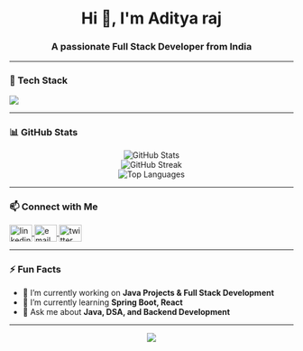 <h1 align="center">Hi 👋, I'm Aditya raj</h1>
<h3 align="center">A passionate Full Stack Developer from India</h3>

---

### 🌟 Tech Stack

<p align="left">
  <img src="https://skillicons.dev/icons?i=java,spring,html,css,js,,python,c,cpp,mysql,git,github,vscode&theme=light" />
</p>

---

### 📊 GitHub Stats

<p align="center">
  <img src="https://github-readme-stats.vercel.app/api?username=your-username&show_icons=true&theme=radical" alt="GitHub Stats" />
  <br />
  <img src="https://github-readme-streak-stats.herokuapp.com?user=your-username&theme=radical" alt="GitHub Streak" />
  <br />
  <img src="https://github-readme-stats.vercel.app/api/top-langs/?username=your-username&layout=compact&theme=radical" alt="Top Languages" />
</p>

---

### 📫 Connect with Me

<p align="left">
  <a href="https://linkedin.com/in/your-linkedin" target="blank">
    <img align="center" src="https://cdn.jsdelivr.net/npm/simple-icons@v3/icons/linkedin.svg" alt="linkedin" height="30" width="40" />
  </a>
  <a href="mailto:your-email@gmail.com">
    <img align="center" src="https://cdn.jsdelivr.net/npm/simple-icons@v3/icons/gmail.svg" alt="email" height="30" width="40" />
  </a>
  <a href="https://twitter.com/your-twitter" target="blank">
    <img align="center" src="https://cdn.jsdelivr.net/npm/simple-icons@v3/icons/twitter.svg" alt="twitter" height="30" width="40" />
  </a>
</p>

---

### ⚡ Fun Facts

- 🔭 I’m currently working on **Java Projects & Full Stack Development**
- 🌱 I’m currently learning **Spring Boot, React**
- 💬 Ask me about **Java, DSA, and Backend Development**


---

<!-- Trophy Section (optional) -->
<p align="center">
  <img src="https://github-profile-trophy.vercel.app/?username=your-username&theme=radical&no-bg=true" />
</p>


